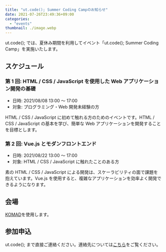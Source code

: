 ```yaml
---
title: "ut.code(); Summer Coding Campのお知らせ"
date: 2021-07-26T23:49:36+09:00
categories:
  - "events"
thumbnail: ./image.webp
---
```


ut.code(); では、夏休み期間を利用してイベント「ut.code(); Summer Coding Camp」を実施いたします。

## スケジュール

### 第 1 回: HTML / CSS / JavaScript を使用した Web アプリケーション開発の基礎

- 日時: 2021/08/08 13:00 ～ 17:00
- 対象: プログラミング・Web 開発未経験の方

HTML / CSS / JavaScript に初めて触れる方のためのイベントです。HTML / CSS / JavaScript の基本を学び、簡単な Web アプリケーションを開発することを目標とします。

### 第 2 回: Vue.js とモダンフロントエンド

- 日時: 2021/08/22 13:00 ～ 17:00
- 対象: HTML / CSS / JavaScript に触れたことのある方

素の HTML / CSS / JavaScript による開発は、スケーラビリティの面で課題を抱えています。Vue.js を使用すると、複雑なアプリケーションを効率よく開発できるようになります。

## 会場

[KOMAD](https://komad.tokyo/)を使用します。

## 参加申込

ut.code(); まで直接ご連絡ください。連絡先については[こちら](https://utcode.net/about-us/)をご覧ください。
